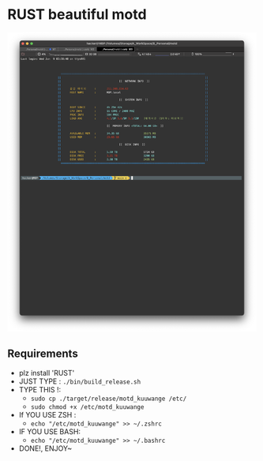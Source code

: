 # RUST beautiful motd

![sc](README.assets/sc.png)

## Requirements

- plz install 'RUST'
- JUST TYPE : `./bin/build_release.sh` 
- TYPE THIS !:
  - `sudo cp ./target/release/motd_kuuwange /etc/` 
  - `sudo chmod +x /etc/motd_kuuwange`
- If YOU USE ZSH :
  - `echo "/etc/motd_kuuwange" >> ~/.zshrc`
- IF YOU USE BASH:
  - `echo "/etc/motd_kuuwange" >> ~/.bashrc`
- DONE!, ENJOY~

